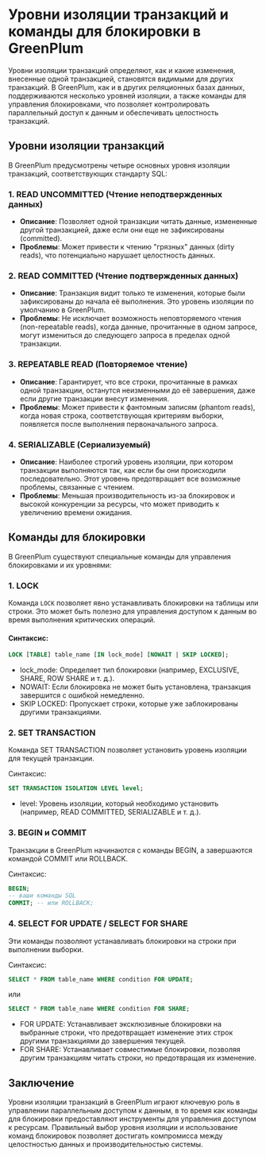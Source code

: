 # Уровни изоляции транзакций и команды для блокировки в GreenPlum

Уровни изоляции транзакций определяют, как и какие изменения, внесенные одной транзакцией, становятся видимыми для других транзакций. В GreenPlum, как и в других реляционных базах данных, поддерживаются несколько уровней изоляции, а также команды для управления блокировками, что позволяет контролировать параллельный доступ к данным и обеспечивать целостность транзакций.

## Уровни изоляции транзакций

В GreenPlum предусмотрены четыре основных уровня изоляции транзакций, соответствующих стандарту SQL:

### 1. **READ UNCOMMITTED (Чтение неподтвержденных данных)**

- **Описание**: Позволяет одной транзакции читать данные, измененные другой транзакцией, даже если они еще не зафиксированы (committed).
- **Проблемы**: Может привести к чтению "грязных" данных (dirty reads), что потенциально нарушает целостность данных.
  
### 2. **READ COMMITTED (Чтение подтвержденных данных)**

- **Описание**: Транзакция видит только те изменения, которые были зафиксированы до начала её выполнения. Это уровень изоляции по умолчанию в GreenPlum.
- **Проблемы**: Не исключает возможность неповторяемого чтения (non-repeatable reads), когда данные, прочитанные в одном запросе, могут измениться до следующего запроса в пределах одной транзакции.

### 3. **REPEATABLE READ (Повторяемое чтение)**

- **Описание**: Гарантирует, что все строки, прочитанные в рамках одной транзакции, останутся неизменными до её завершения, даже если другие транзакции внесут изменения.
- **Проблемы**: Может привести к фантомным записям (phantom reads), когда новая строка, соответствующая критериям выборки, появляется после выполнения первоначального запроса.

### 4. **SERIALIZABLE (Сериализуемый)**

- **Описание**: Наиболее строгий уровень изоляции, при котором транзакции выполняются так, как если бы они происходили последовательно. Этот уровень предотвращает все возможные проблемы, связанные с чтением.
- **Проблемы**: Меньшая производительность из-за блокировок и высокой конкуренции за ресурсы, что может приводить к увеличению времени ожидания.

## Команды для блокировки

В GreenPlum существуют специальные команды для управления блокировками и их уровнями:

### 1. **LOCK**

Команда `LOCK` позволяет явно устанавливать блокировки на таблицы или строки. Это может быть полезно для управления доступом к данным во время выполнения критических операций.

#### Синтаксис:
```sql
LOCK [TABLE] table_name [IN lock_mode] [NOWAIT | SKIP LOCKED];
```
- lock_mode: Определяет тип блокировки (например, EXCLUSIVE, SHARE, ROW SHARE и т. д.).
- NOWAIT: Если блокировка не может быть установлена, транзакция завершится с ошибкой немедленно.
- SKIP LOCKED: Пропускает строки, которые уже заблокированы другими транзакциями.
### 2. SET TRANSACTION

Команда SET TRANSACTION позволяет установить уровень изоляции для текущей транзакции.

Синтаксис:
```sql
SET TRANSACTION ISOLATION LEVEL level;
```
- level: Уровень изоляции, который необходимо установить (например, READ COMMITTED, SERIALIZABLE и т. д.).
### 3. BEGIN и COMMIT

Транзакции в GreenPlum начинаются с команды BEGIN, а завершаются командой COMMIT или ROLLBACK.

Синтаксис:
```sql
BEGIN;
-- ваши команды SQL
COMMIT; -- или ROLLBACK;
```
### 4. SELECT FOR UPDATE / SELECT FOR SHARE
Эти команды позволяют устанавливать блокировки на строки при выполнении выборки.

Синтаксис:
```sql
SELECT * FROM table_name WHERE condition FOR UPDATE;
```

или

```sql
SELECT * FROM table_name WHERE condition FOR SHARE;
```
- FOR UPDATE: Устанавливает эксклюзивные блокировки на выбранные строки, что предотвращает изменение этих строк другими транзакциями до завершения текущей.
- FOR SHARE: Устанавливает совместимые блокировки, позволяя другим транзакциям читать строки, но предотвращая их изменение.
## Заключение

Уровни изоляции транзакций в GreenPlum играют ключевую роль в управлении параллельным доступом к данным, в то время как команды для блокировки предоставляют инструменты для управления доступом к ресурсам. Правильный выбор уровня изоляции и использование команд блокировок позволяет достигать компромисса между целостностью данных и производительностью системы.